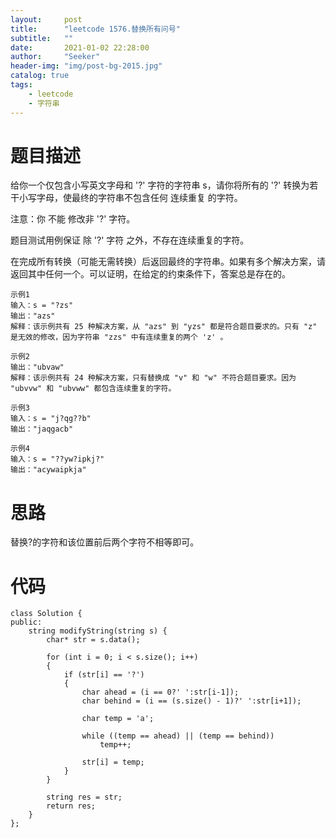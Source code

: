 ```yaml
---
layout:     post
title:      "leetcode 1576.替换所有问号"
subtitle:   ""
date:       2021-01-02 22:28:00
author:     "Seeker"
header-img: "img/post-bg-2015.jpg"
catalog: true
tags:
    - leetcode
    - 字符串
---
```


# 题目描述
给你一个仅包含小写英文字母和 '?' 字符的字符串 s，请你将所有的 '?' 转换为若干小写字母，使最终的字符串不包含任何 连续重复 的字符。

注意：你 不能 修改非 '?' 字符。

题目测试用例保证 除 '?' 字符 之外，不存在连续重复的字符。

在完成所有转换（可能无需转换）后返回最终的字符串。如果有多个解决方案，请返回其中任何一个。可以证明，在给定的约束条件下，答案总是存在的。

    示例1
    输入：s = "?zs"
    输出："azs"
    解释：该示例共有 25 种解决方案，从 "azs" 到 "yzs" 都是符合题目要求的。只有 "z" 是无效的修改，因为字符串 "zzs" 中有连续重复的两个 'z' 。

    示例2
    输出："ubvaw"
    解释：该示例共有 24 种解决方案，只有替换成 "v" 和 "w" 不符合题目要求。因为 "ubvvw" 和 "ubvww" 都包含连续重复的字符。

    示例3
    输入：s = "j?qg??b"
    输出："jaqgacb"

    示例4
    输入：s = "??yw?ipkj?"
    输出："acywaipkja"

# 思路
替换?的字符和该位置前后两个字符不相等即可。

# 代码
    class Solution {
    public:
        string modifyString(string s) {
            char* str = s.data();

            for (int i = 0; i < s.size(); i++)
            {
                if (str[i] == '?')
                {
                    char ahead = (i == 0?' ':str[i-1]);
                    char behind = (i == (s.size() - 1)?' ':str[i+1]);

                    char temp = 'a';

                    while ((temp == ahead) || (temp == behind))
                        temp++;

                    str[i] = temp;
                }
            }

            string res = str;
            return res;
        }
    };
